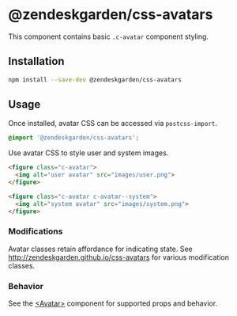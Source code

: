 # @zendeskgarden/css-avatars

This component contains basic `.c-avatar` component styling.

## Installation

```sh
npm install --save-dev @zendeskgarden/css-avatars
```

## Usage

Once installed, avatar CSS can be accessed via `postcss-import`.

```css
@import '@zendeskgarden/css-avatars';
```

Use avatar CSS to style user and system images.

```html
<figure class="c-avatar">
  <img alt="user avatar" src="images/user.png">
</figure>

<figure class="c-avatar c-avatar--system">
  <img alt="system avatar" src="images/system.png">
</figure>
```

### Modifications

Avatar classes retain affordance for indicating state. See
http://zendeskgarden.github.io/css-avatars for various modification
classes.

### Behavior

See the
[&lt;Avatar&gt;](http://zendeskgarden.github.io/react-components/#!/Avatar)
component for supported props and behavior.
